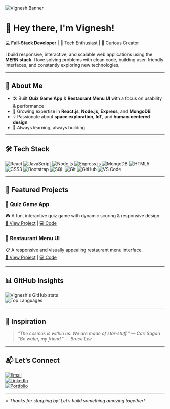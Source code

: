 <!-- Banner -->
![Vignesh Banner](<img width="1024" height="1024" alt="ChatGPT Image Aug 9, 2025, 08_51_01 PM" src="https://github.com/user-attachments/assets/19352da1-de8c-4045-bc70-6878cd7a369a" />) <!-- Replace with your actual banner image link -->

# 👋 Hey there, I'm Vignesh!  

💻 **Full-Stack Developer** | 🚀 Tech Enthusiast | 🌌 Curious Creator  

I build responsive, interactive, and scalable web applications using the **MERN stack**. I love solving problems with clean code, building user-friendly interfaces, and constantly exploring new technologies.  

---

## 🚀 About Me

- 🛠 Built **Quiz Game App** & **Restaurant Menu UI** with a focus on usability & performance  
- 🌱 Growing expertise in **React.js**, **Node.js**, **Express**, and **MongoDB**  
- 💡 Passionate about **space exploration**, **IoT**, and **human-centered design**  
- 🎯 Always learning, always building  

---

## 🛠 Tech Stack

![React](https://img.shields.io/badge/-React.js-61DAFB?style=flat&logo=react&logoColor=white)
![JavaScript](https://img.shields.io/badge/-JavaScript-F7DF1E?style=flat&logo=javascript&logoColor=black)
![Node.js](https://img.shields.io/badge/-Node.js-339933?style=flat&logo=node.js&logoColor=white)
![Express.js](https://img.shields.io/badge/-Express.js-000000?style=flat&logo=express&logoColor=white)
![MongoDB](https://img.shields.io/badge/-MongoDB-47A248?style=flat&logo=mongodb&logoColor=white)
![HTML5](https://img.shields.io/badge/-HTML5-E34F26?style=flat&logo=html5&logoColor=white)
![CSS3](https://img.shields.io/badge/-CSS3-1572B6?style=flat&logo=css3&logoColor=white)
![Bootstrap](https://img.shields.io/badge/-Bootstrap-7952B3?style=flat&logo=bootstrap&logoColor=white)
![SQL](https://img.shields.io/badge/-SQL-4479A1?style=flat&logo=mysql&logoColor=white)
![Git](https://img.shields.io/badge/-Git-F05032?style=flat&logo=git&logoColor=white)
![GitHub](https://img.shields.io/badge/-GitHub-181717?style=flat&logo=github&logoColor=white)
![VS Code](https://img.shields.io/badge/-VS%20Code-007ACC?style=flat&logo=visual-studio-code&logoColor=white)

---

## 📂 Featured Projects  

### 🧠 Quiz Game App  
🎮 A fun, interactive quiz game with dynamic scoring & responsive design.  
[🔗 View Project](https://your-project-link.com) | [💻 Code](https://github.com/Vjviki/quiz-game)  

### 🍔 Restaurant Menu UI  
📋 A responsive and visually appealing restaurant menu interface.  
[🔗 View Project](https://your-project-link.com) | [💻 Code](https://github.com/Vjviki/restaurant-menu-ui)  

---

## 📊 GitHub Insights  

![Vignesh's GitHub stats](https://github-readme-stats.vercel.app/api?username=Vjviki&show_icons=true&theme=radical&hide=stars)  
![Top Languages](https://github-readme-stats.vercel.app/api/top-langs/?username=Vjviki&layout=compact&theme=radical)

---

## 🌌 Inspiration  

> _"The cosmos is within us. We are made of star-stuff."_ — *Carl Sagan*  
> _"Be water, my friend."_ — *Bruce Lee*  

---

## 📬 Let’s Connect  

[![Email](https://img.shields.io/badge/Email-dinovicky1010%40gmail.com-red)](mailto:dinovicky1010@gmail.com)  
[![LinkedIn](https://img.shields.io/badge/LinkedIn-Vignesh-blue?logo=linkedin)](https://linkedin.com/in/vigneshviki)  
[![Portfolio](https://img.shields.io/badge/Portfolio-Visit-lightgrey)](https://devnebulaviki.web.app/)  

---

⭐ *Thanks for stopping by! Let’s build something amazing together!*  


